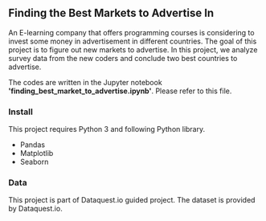 ## Finding the Best Markets to Advertise In
An E-learning company that offers programming courses is considering to invest some money in advertisement in different countries. The goal of this project is to figure out new markets to advertise. In this project, we analyze survey data from the new coders and conclude two best countries to advertise.

The codes are written in the Jupyter notebook **'finding_best_market_to_advertise.ipynb'**. Please refer to this file. 

### Install
This project requires Python 3 and following Python library.
- Pandas
- Matplotlib
- Seaborn

### Data
This project is part of Dataquest.io guided project. The dataset is provided by Dataquest.io.

